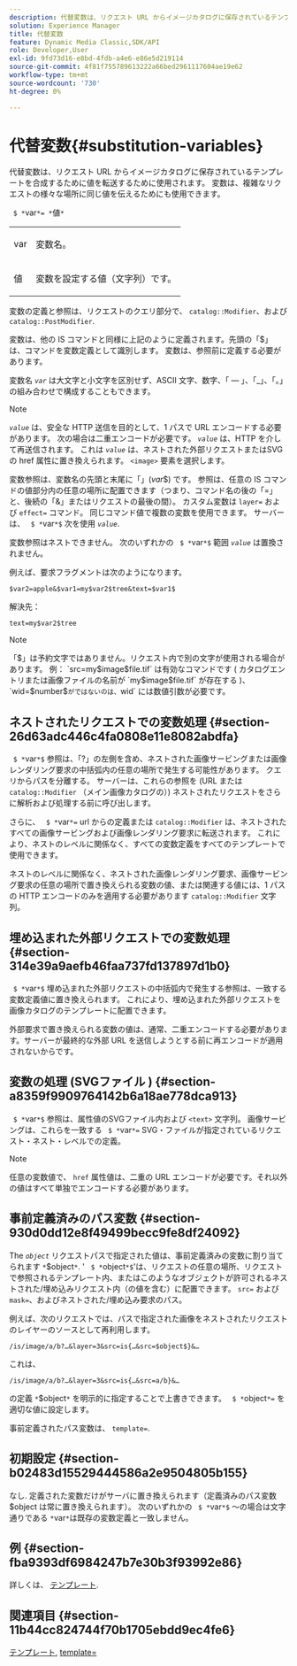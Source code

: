 ```yaml
---
description: 代替変数は、リクエスト URL からイメージカタログに保存されているテンプレートを合成するために値を転送するために使用されます。 変数は、複雑なリクエストの様々な場所に同じ値を伝えるためにも使用できます。
solution: Experience Manager
title: 代替変数
feature: Dynamic Media Classic,SDK/API
role: Developer,User
exl-id: 9fd73d16-e8bd-4fdb-a4e6-e86e5d219114
source-git-commit: 4f81f755789613222a66bed2961117604ae19e62
workflow-type: tm+mt
source-wordcount: '730'
ht-degree: 0%

---
```


# 代替変数{#substitution-variables}

代替変数は、リクエスト URL からイメージカタログに保存されているテンプレートを合成するために値を転送するために使用されます。 変数は、複雑なリクエストの様々な場所に同じ値を伝えるためにも使用できます。

` $ *`var`*= *`値`*`

<table id="simpletable_EFEC66C23CE949EFACDC415A954DF323"> 
 <tr class="strow"> 
  <td class="stentry"> <p> <span class="codeph"> <span class="varname"> var </span> </span> </p> </td> 
  <td class="stentry"> <p>変数名。 </p> </td> 
 </tr> 
 <tr class="strow"> 
  <td class="stentry"> <p> <span class="codeph"> <span class="varname"> 値 </span> </span> </p> </td> 
  <td class="stentry"> <p>変数を設定する値（文字列）です。 </p> </td> 
 </tr> 
</table>

変数の定義と参照は、リクエストのクエリ部分で、 `catalog::Modifier`、および `catalog::PostModifier`.

変数は、他の IS コマンドと同様に上記のように定義されます。先頭の「$」は、コマンドを変数定義として識別します。 変数は、参照前に定義する必要があります。

変数名 *`var`* は大文字と小文字を区別せず、ASCII 文字、数字、「 — 」、「_」、「。」の組み合わせで構成することもできます。

>[!NOTE]
>
>*`value`* は、安全な HTTP 送信を目的として、1 パスで URL エンコードする必要があります。 次の場合は二重エンコードが必要です。 *`value`* は、HTTP を介して再送信されます。 これは *`value`* は、ネストされた外部リクエストまたはSVGの href 属性に置き換えられます。 `<image>` 要素を選択します。

変数参照は、変数名の先頭と末尾に「$」 ($*var*$) です。 参照は、任意の IS コマンドの値部分内の任意の場所に配置できます（つまり、コマンド名の後の「=」と、後続の「&amp;」またはリクエストの最後の間）。 カスタム変数は `layer=` および `effect=` コマンド。 同じコマンド値で複数の変数を使用できます。 サーバーは、 ` $ *`var`*$` 次を使用 *`value`*.

変数参照はネストできません。 次のいずれかの ` $ *`var`*$` 範囲 *`value`* は置換されません。

例えば、要求フラグメントは次のようになります。

`$var2=apple&$var1=my$var2$tree&text=$var1$`

解決先：

`text=my$var2$tree`

>[!NOTE]
>
>「$」は予約文字ではありません。リクエスト内で別の文字が使用される場合があります。 例： `src=my$image$file.tif` は有効なコマンドです ( カタログエントリまたは画像ファイルの名前が `my$image$file.tif` が存在する )、 `wid=$number$` がではないのは、 `wid` には数値引数が必要です。

## ネストされたリクエストでの変数処理 {#section-26d63adc446c4fa0808e11e8082abdfa}

` $ *`var`*$` 参照は、「?」の左側を含め、ネストされた画像サービングまたは画像レンダリング要求の中括弧内の任意の場所で発生する可能性があります。 クエリからパスを分離する。 サーバーは、これらの参照を (URL または `catalog::Modifier` （メイン画像カタログの）) ネストされたリクエストをさらに解析および処理する前に呼び出します。

さらに、 ` $ *`var`*=` url からの定義または `catalog::Modifier` は、ネストされたすべての画像サービングおよび画像レンダリング要求に転送されます。 これにより、ネストのレベルに関係なく、すべての変数定義をすべてのテンプレートで使用できます。

ネストのレベルに関係なく、ネストされた画像レンダリング要求、画像サービング要求の任意の場所で置き換えられる変数の値、または関連する値には、1 パスの HTTP エンコードのみを適用する必要があります `catalog::Modifier` 文字列。

## 埋め込まれた外部リクエストでの変数処理 {#section-314e39a9aefb46faa737fd137897d1b0}

` $ *`var`*$` 埋め込まれた外部リクエストの中括弧内で発生する参照は、一致する変数定義値に置き換えられます。 これにより、埋め込まれた外部リクエストを画像カタログのテンプレートに配置できます。

外部要求で置き換えられる変数の値は、通常、二重エンコードする必要があります。サーバーが最終的な外部 URL を送信しようとする前に再エンコードが適用されないからです。

## 変数の処理 (SVGファイル ) {#section-a8359f9909764142b6a18ae778dca913}

` $ *`var`*$` 参照は、属性値のSVGファイル内および `<text>` 文字列。 画像サービングは、これらを一致する ` $ *`var`*=` SVG・ファイルが指定されているリクエスト・ネスト・レベルでの定義。

>[!NOTE]
>
>任意の変数値で、 `href` 属性値は、二重の URL エンコードが必要です。それ以外の値はすべて単独でエンコードする必要があります。

## 事前定義済みのパス変数 {#section-930d0dd12e8f49499becc9fe8df24092}

The *`object`* リクエストパスで指定された値は、事前定義済みの変数に割り当てられます `*`$object`*`. &#39; ` $ *`object`*$`&#39;は、リクエストの任意の場所、リクエストで参照されるテンプレート内、またはこのようなオブジェクトが許可されるネストされた/埋め込みリクエスト内（の値を含む）に配置できます。 `src=` および `mask=`、およびネストされた/埋め込み要求のパス。

例えば、次のリクエストでは、パスで指定された画像をネストされたリクエストのレイヤーのソースとして再利用します。

`/is/image/a/b?…&layer=3&src=is{…&src=$object$}&…`

これは、

`/is/image/a/b?…&layer=3&src=is{…&src=a/b}&…`

の定義 `*`$object`*` を明示的に指定することで上書きできます。 ` $ *`object`*=` を適切な値に設定します。

事前定義されたパス変数は、 `template=`.

## 初期設定 {#section-b02483d15529444586a2e9504805b155}

なし. 定義された変数だけがサーバに置き換えられます（定義済みのパス変数$object は常に置き換えられます）。 次のいずれかの ` $ *`var`*$` ～の場合は文字通りである `*`var`*`は既存の変数定義と一致しません。

## 例 {#section-fba9393df6984247b7e30b3f93992e86}

詳しくは、 [テンプレート](../../../../../is-api/http-ref/image-serving-api-ref/c-http-protocol-reference/c-templates/c-templates.md#concept-3cd2d2adae0e41b2979b9640244d4d3e).

## 関連項目 {#section-11b44cc824744f70b1705ebdd9ec4fe6}

[テンプレート](../../../../../is-api/http-ref/image-serving-api-ref/c-http-protocol-reference/c-templates/c-templates.md#concept-3cd2d2adae0e41b2979b9640244d4d3e), [template=](../../../../../is-api/http-ref/image-serving-api-ref/c-http-protocol-reference/c-command-reference/r-template.md#reference-3beccaa462a64bf0ba867e5c8fd0bd14)
